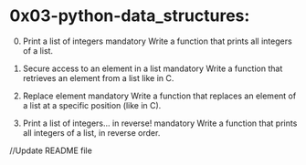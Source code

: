 0x03-python-data_structures:
============================
0. Print a list of integers
mandatory
Write a function that prints all integers of a list.

1. Secure access to an element in a list
mandatory
Write a function that retrieves an element from a list like in C.

2. Replace element
mandatory
Write a function that replaces an element of a list at a specific position (like in C).


3. Print a list of integers... in reverse!
mandatory
Write a function that prints all integers of a list, in reverse order.


//Update README file
